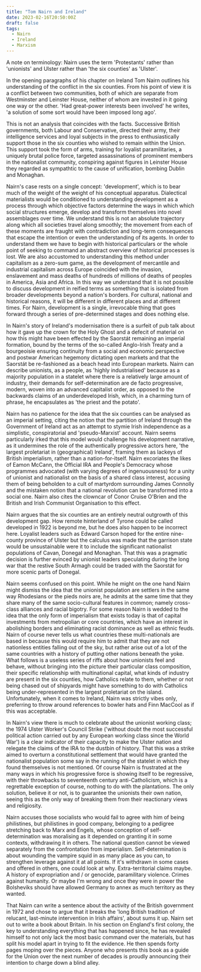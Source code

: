 ```yaml
---
title: "Tom Nairn and Ireland"
date: 2023-02-16T20:50:00Z
draft: false
tags:
  - Nairn
  - Ireland
  - Marxism
---
```

<p>A note on terminology: Nairn uses the term 'Protestants' rather than 'unionists' and Ulster rather than 'the six counties' as 'Ulster'.</p> 

<p>In the opening paragraphs of his chapter on Ireland Tom Nairn outlines his understanding of the conflict in the six counties. From his point of view it is a conflict between two communities, both of which are separate from Westminster and Leinster House, neither of whom are invested in it going one way or the other. 'Had great-power interests been involved' he writes, 'a solution of some sort would have been imposed long ago'. </p>

<p>This is not an analysis that coincides with the facts. Successive British governments, both Labour and Conservative, directed their army, their intelligence services and loyal subjects in the press to enthusiastically support those in the six counties who wished to remain within the Union. This support took the form of arms, training for loyalist paramilitaries, a uniquely brutal police force, targeted assassinations of prominent members in the nationalist community, conspiring against figures in Leinster House they regarded as sympathtic to the cause of unification, bombing Dublin and Monaghan. </p>

<p>Nairn's case rests on a single concept: 'development', which is to bear much of the weight of the weight of his conceptual apparatus. Dialectical materialists would be conditioned to understanding development as a process through which objective factors determine the ways in which which social structures emerge, develop and transform themselves into novel assemblages over time. We understand this is not an absolute trajectory along which all societies travel along smoothly; the movement from each of these moments are fraught with contradiction and long-term consequences that escape the intention or even the understanding of its agents. In order to understand them we have to begin with historical particulars or the whole point of seeking to command an abstract overview of historical processes is lost. We are also accustomed to understanding this method under capitalism as a zero-sum game, as the development of mercantile and industrial capitalism across Europe coincided with the invasion, enslavement and mass deaths of hundreds of millions of deaths of peoples in America, Asia and Africa. In this way we understand that it is not possible to discuss development in reified terms as something that is isolated from broader developments beyond a nation's borders. For cultural, national and historical reasons, it will be different in different places and at different times. For Nairn, development is a single, irrevocable thing that goes forward through a series of pre-determined stages and does nothing else. </p>

<p>In Nairn's story of Ireland's modernisation there is a surfeit of pub talk about how it gave up the crown for the Holy Ghost and a defecit of material on how this might have been effected by the Saorstát remaining an imperial formation, bound by the terms of the so-called Anglo-Irish Treaty and a bourgeoisie ensuring continuity from a social and economic perspective and postwar American hegemony dictating open markets and that the Saorstát be re-fashioned as a beach head into European markets. Nairn can describe unionists, as a people, as 'highly industrialised' because as a majority population in a statelet where there is a relatively large amount of industry, their demands for self-determination are de facto progressive, modern, woven into an advanced capitalist order, as opposed to the backwards claims of an underdeveloped Irish, which, in a charming turn of phrase, he encapsulates as 'the priest and the potato'.</p> 

<p>Nairn has no patience for the idea that the six counties can be analysed as an imperial setting, citing the notion that the partition of Ireland through the Government of Ireland act as an attempt to stymie Irish independence as a simplistic, conspiratorial and 'pseudo-Marxist' account. Nairn seems particularly irked that this model would challenge his development narrative, as it undermines the role of the authentically progressive actors here, 'the largest proletariat in (geographical) Ireland', framing them as lackeys of British imperialism, rather than a nation-for-itself. Nairn excoriates the likes of Eamon McCann, the Official IRA and People's Democracy whose programmes advocated (with varying degrees of ingenuousness) for a unity of unionist and nationalist on the basis of a shared class interest, accusing them of being beholden to a cult of martyrdom surrounding James Connolly and the mistaken notion that a national revolution can be transformed into a social one. Nairn also cites the clowncar of Conor Cruise O'Brien and the British and Irish Communist Organisation to this effect.</p>

<p>Nairn argues that the six counties are an entirely neutral outgrowth of this development gap. How remote hinterland of Tyrone could be called developed in 1922 is beyond me, but he does also happen to be incorrect here. Loyalist leaders such as Edward Carson hoped for the entire nine-county province of Ulster but the calculus was made that the garrison state would be unsustainable were it to include the significant nationalist populations of Cavan, Donegal and Monaghan. That this was a pragmatic decision is further evinced by unionist leaders speculating during the long war that the restive South Armagh could be traded with the Saorstát for more scenic parts of Donegal.</p>

<p>Nairn seems confused on this point. While he might on the one hand Nairn might dismiss the idea that the unionist population are settlers in the same way Rhodesians or the pieds noirs are, he admits at the same time that they share many of the same socio-cultural features in common; namely cross-class alliances and racial bigotry. For some reason Nairn is wedded to the idea that the only form of imperialism that exists today is that of capital investments from metropolian or core countries, which have an interest in abolishing borders and eliminating racist dominance as well as ethnic feuds. Nairn of course never tells us what countries these multi-nationals are based in because this would require him to admit that they are not nationless entities falling out of the sky, but rather arise out of a lot of the same countries with a history of putting other nations beneath the yoke. What follows is a useless series of riffs about how unionists feel and behave, without bringing into the picture their particular class composition, their specific relationship with multinational capital, what kinds of industry are present in the six counties, how Catholics relate to them, whether or not being chased out of shipyards might have something to do with Catholics being under-represented in the largest proletariat on the island. Unfortunately, when it comes to Ireland, Nairn was strictly vibes only, preferring to throw around references to bowler hats and Finn MacCool as if this was acceptable. </p>

<p>In Nairn's view there is much to celebrate about the unionist working class; the 1974 Ulster Worker's Council Strike ('without doubt the most successful political action carried out by any European working class since the World War') is a clear indicator of their capacity to make the Ulster nation and relegate the claims of the IRA to the dustbin of history. That this was a strike aimed to overturn a constitutional settlement that would have granted the nationalist population some say in the running of the statelet in which they found themselves is not mentioned. Of course Nairn is frustrated at the many ways in which his progressive force is showing itself to be regressive, with their throwbacks to seventeenth century anti-Catholicism, which is a regrettable exception of course, nothing to do with the plantations. The only solution, believe it or not, is to guarantee the unionists their own nation, seeing this as the only way of breaking them from their reactionary views and religiosity.  </p>

<p>Nairn accuses those socialists who would fail to agree with him of being philistines, but philistines in good company, belonging to a pedigree stretching back to Marx and Engels, whose conception of self-determination was moralising as it depended on granting it in some contexts, withdrawing it in others. The national question cannot be viewed separately from the confrontation from imperialism. Self-determination is about wounding the vampire squid in as many place as you can, to strengthen leverage against it at all points. If it's withdrawn in some cases and offered in others, one could look at why. Extra-territorial claims maybe. A history of expropriation and / or genocide, paramilitary violence. Crimes against humanity. Or maybe I'm wrong and once they were in power the Bolsheviks should have allowed Germany to annex as much territory as they wanted.</p>

<p>That Nairn can write a sentence about the activity of the British government in 1972 and chose to argue that it breaks the 'long British tradition of relucant, last-minute intervention in Irish affairs', about sums it up. Nairn set out to write a book about Britain. In his section on England's first colony, the key to understanding everything that has happened since, he has revealed himself to not only lack the most basic command over the materials, but has split his model apart in trying to fit the evidence. He then spends forty pages moping over the pieces. Anyone who presents this book as a guide for the Union over the next number of decades is proudly announcing their intention to charge down a blind alley. </p>